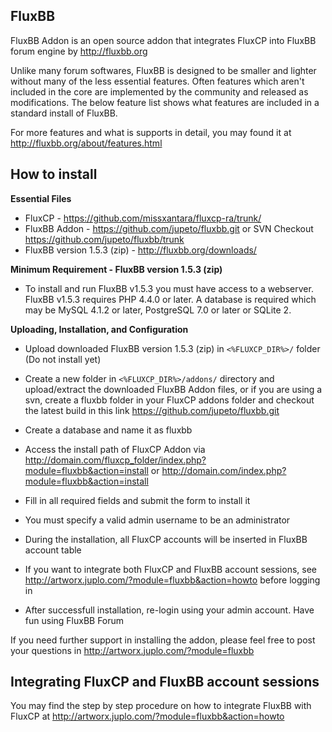 ## FluxBB

FluxBB Addon is an open source addon that integrates FluxCP into FluxBB forum engine by http://fluxbb.org

Unlike many forum softwares, FluxBB is designed to be smaller and lighter without many of the less essential features. Often features which aren't included in the core are implemented by the community and released as modifications. The below feature list shows what features are included in a standard install of FluxBB.

For more features and what is supports in detail, you may found it at http://fluxbb.org/about/features.html

## How to install

**Essential Files**
  * FluxCP - https://github.com/missxantara/fluxcp-ra/trunk/
  * FluxBB Addon - https://github.com/jupeto/fluxbb.git or SVN Checkout https://github.com/jupeto/fluxbb/trunk
  * FluxBB version 1.5.3 (zip) - http://fluxbb.org/downloads/

**Minimum Requirement - FluxBB version 1.5.3 (zip)**
  * To install and run FluxBB v1.5.3 you must have access to a webserver. FluxBB v1.5.3 requires PHP 4.4.0 or later. A database is required which may be MySQL 4.1.2 or later, PostgreSQL 7.0 or later or SQLite 2.

**Uploading, Installation, and Configuration**
  - Upload downloaded FluxBB version 1.5.3 (zip) in ``<%FLUXCP_DIR%>/`` folder (Do not install yet)
  - Create a new folder in ``<%FLUXCP_DIR%>/addons/`` directory and upload/extract the downloaded FluxBB Addon files, or if you are using a svn, create a fluxbb folder in your FluxCP addons folder and checkout the latest build in this link https://github.com/jupeto/fluxbb.git
  - Create a database and name it as fluxbb
  - Access the install path of FluxCP Addon via http://domain.com/fluxcp_folder/index.php?module=fluxbb&action=install or http://domain.com/index.php?module=fluxbb&action=install

  - Fill in all required fields and submit the form to install it
  - You must specify a valid admin username to be an administrator
  - During the installation, all FluxCP accounts will be inserted in FluxBB account table
  - If you want to integrate both FluxCP and FluxBB account sessions, see http://artworx.juplo.com/?module=fluxbb&action=howto before logging in
  - After successfull installation, re-login using your admin account. Have fun using FluxBB Forum

If you need further support in installing the addon, please feel free to post your questions in http://artworx.juplo.com/?module=fluxbb
  
## Integrating FluxCP and FluxBB account sessions

You may find the step by step procedure on how to integrate FluxBB with FluxCP at http://artworx.juplo.com/?module=fluxbb&action=howto

